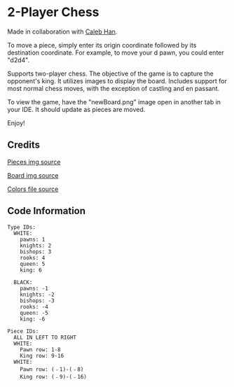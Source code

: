 # 2-Player Chess
Made in collaboration with [Caleb Han](https://github.com/calebyhan).

To move a piece, simply enter its origin coordinate followed by its destination coordinate. For example, to move your d pawn, you could enter "d2d4".

Supports two-player chess. The objective of the game is to capture the opponent's king. It utilizes images to display the board. Includes support for most normal chess moves, with the exception of castling and en passant.

To view the game, have the "newBoard.png" image open in another tab in your IDE. It should update as pieces are moved.

Enjoy!

## Credits

[Pieces img source](https://commons.wikimedia.org/wiki/Category:PNG_chess_pieces/Standard_transparent)

[Board img source](https://stackoverflow.com/questions/61851521/how-to-detect-a-simple-2d-chessboard-with-pieces-on-it)

[Colors file source](https://www.w3schools.blog/ansi-colors-java)

## Code Information

```
Type IDs:
  WHITE:
    pawns: 1
    knights: 2
    bishops: 3
    rooks: 4
    queen: 5
    king: 6

  BLACK:
    pawns: -1
    knights: -2
    bishops: -3
    rooks: -4
    queen: -5
    king: -6
```
```
Piece IDs:
  ALL IN LEFT TO RIGHT
  WHITE:
    Pawn row: 1-8
    King row: 9-16
  WHITE:
    Pawn row: (﹣1)-(﹣8)
    King row: (﹣9)-(﹣16)
```
